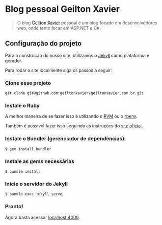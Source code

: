 # Blog pessoal Geilton Xavier

> O blog [Geilton Xavier](http://geiltonxavier.com.br) pessoal é um blog focado em desenvolvedores web, onde tento focar em ASP.NET e C#.

## Configuração do projeto

Para a construção do nosso site, utilizamos o [Jekyll](http://jekyllrb.com/) como plataforma e gerador.

Para rodar o site localmente siga os passos a seguir:

### Clone esse projeto

    git clone git@github.com:geiltonxavier/geiltonxavier.com.br.git

### Instale o Ruby

A melhor maneira de se fazer isso é utilizando o [RVM](https://rvm.io/) ou o [rbenv](https://github.com/rbenv/rbenv).

Também é possível fazer isso seguindo as instruções do [site oficial](https://www.ruby-lang.org/pt/).

### Instale o Bundler (gerenciador de dependências):

    $ gem install bundler

### Instale as gems necessárias

    $ bundle install

### Inicie o servidor do Jekyll

    $ bundle exec jekyll serve

### Pronto!

Agora basta acessar [localhost:4000](http://localhost:4000/).

